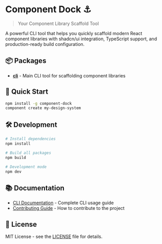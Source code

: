 
# Component Dock ⚓

> Your Component Library Scaffold Tool

A powerful CLI tool that helps you quickly scaffold modern React component libraries with shadcn/ui integration, TypeScript support, and production-ready build configuration.

## 📦 Packages

- **[cli](./packages/cli)** - Main CLI tool for scaffolding component libraries

## 🚀 Quick Start

```bash
npm install -g component-dock
component create my-design-system
```

## 🛠️ Development

```bash
# Install dependencies
npm install

# Build all packages
npm build

# Development mode
npm dev
```

## 📚 Documentation

- [CLI Documentation](./packages/cli/README.md) - Complete CLI usage guide
- [Contributing Guide](./packages/cli/README.md#-contributing) - How to contribute to the project

## 📄 License

MIT License - see the [LICENSE](LICENSE) file for details.
